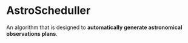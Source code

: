 # AstroScheduller <br> 
An algorithm that is designed to **automatically generate astronomical observations plans**. 
